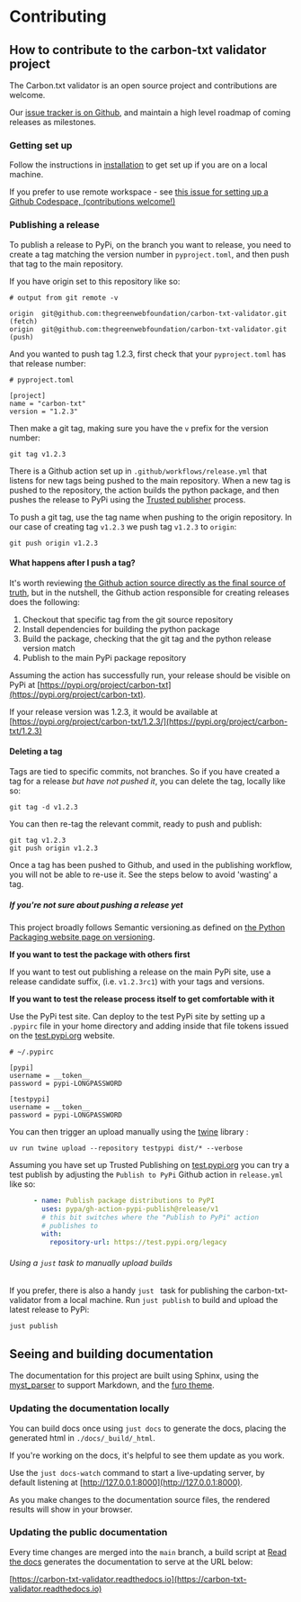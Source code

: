 # Contributing

## How to contribute to the carbon-txt validator project

The Carbon.txt validator is an open source project and contributions are welcome.

Our [issue tracker is on Github](https://github.com/thegreenwebfoundation/carbon-txt-validator/issues), and maintain a high level roadmap of coming releases as milestones.


### Getting set up

Follow the instructions in [installation](installation.md) to get set up if you are on a local machine.

If you prefer to use remote workspace - see [this issue for setting up a Github Codespace, (contributions welcome!)](https://github.com/thegreenwebfoundation/carbon-txt-validator/issues/29)


### Publishing a release

To publish a release to PyPi, on the branch you want to release, you need to create a tag matching the version number in `pyproject.toml`, and then push that tag to the main repository.

If you have origin set to this repository like so:

```
# output from git remote -v

origin  git@github.com:thegreenwebfoundation/carbon-txt-validator.git (fetch)
origin  git@github.com:thegreenwebfoundation/carbon-txt-validator.git (push)
```

And you wanted to push tag 1.2.3, first check that your `pyproject.toml` has that release number:

```
# pyproject.toml

[project]
name = "carbon-txt"
version = "1.2.3"
```

Then make a git tag, making sure you have the `v` prefix for the version number:

```
git tag v1.2.3
```

There is a Github action set up in `.github/workflows/release.yml` that listens for new tags being pushed to the main repository. When a new tag is pushed to the repository, the action builds the python package, and then pushes the release to PyPi using the [Trusted publisher](https://docs.pypi.org/trusted-publishers/) process.

To push a git tag, use the tag name when pushing to the origin repository. In our case of creating  tag `v1.2.3` we push tag `v1.2.3` to `origin`:

```
git push origin v1.2.3
```

#### What happens after I push a tag?

It's worth reviewing [the Github action source directly as the final source of truth](https://github.com/thegreenwebfoundation/carbon-txt-validator/blob/main/.github/workflows/release.yml), but in the nutshell, the Github action responsible for creating releases does the following:

1. Checkout that specific tag from the git source repository
2. Install dependencies for building the python package
3. Build the package, checking that the git tag and the python release version match
4. Publish to the main PyPi package repository

Assuming the action has successfully run, your release should be visible on PyPi at [https://pypi.org/project/carbon-txt](https://pypi.org/project/carbon-txt).

If your release version was 1.2.3, it would be available at [https://pypi.org/project/carbon-txt/1.2.3/](https://pypi.org/project/carbon-txt/1.2.3)


#### Deleting a tag

Tags are tied to specific commits, not branches. So if you have created a tag for a release _but have not pushed it_, you can delete the tag, locally like so:

```
git tag -d v1.2.3
```

You can then re-tag the relevant commit, ready to push and publish:

```
git tag v1.2.3
git push origin v1.2.3
```

Once a tag has been pushed to Github, and used in the publishing workflow, you will not be able to re-use it. See the steps below to avoid 'wasting' a tag.

##### If you're not sure about pushing a release yet

This project broadly follows Semantic versioning.as defined on [the Python Packaging website page on versioning](https://packaging.python.org/en/latest/discussions/versioning/).

**If you want to test the package with others first**

If you want to test out publishing a release on the main PyPi site, use a release candidate suffix, (i.e. `v1.2.3rc1`) with your tags and versions.


**If you want to test the release process itself to get comfortable with it**

Use the PyPi test site. Can deploy to the test PyPi site by setting up a `.pypirc` file in your home directory and adding inside that file tokens issued on the [test.pypi.org](https://test.pypi.org) website.

```
# ~/.pypirc

[pypi]
username = __token__
password = pypi-LONGPASSWORD

[testpypi]
username = __token__
password = pypi-LONGPASSWORD
```

You can then trigger an upload manually using the [twine](https://pypi.org/project/twine/) library :

```
uv run twine upload --repository testpypi dist/* --verbose
```

Assuming you have set up Trusted Publishing on [test.pypi.org](https://test.pypi.org) you can try a test publish by adjusting the `Publish to PyPi` Github action in `release.yml` like so:

```yaml
      - name: Publish package distributions to PyPI
        uses: pypa/gh-action-pypi-publish@release/v1
        # this bit switches where the "Publish to PyPi" action
        # publishes to
        with:
          repository-url: https://test.pypi.org/legacy
```

###### Using a `just` task to manually upload builds

If you prefer, there is also a handy `just ` task for publishing the carbon-txt-validator from a local machine. Run `just publish` to build and upload the latest release to PyPi:

```
just publish
```



## Seeing and building documentation

The documentation for this project are built using Sphinx, using the [myst_parser](https://myst-parser.readthedocs.io/en/latest/intro.html) to support Markdown, and the [furo theme](https://github.com/pradyunsg/furo).

### Updating the documentation locally

You can build docs once using `just docs` to generate the docs, placing the generated html in `./docs/_build/_html`.

If you're working on the docs, it's helpful to see them update as you work.

Use the `just docs-watch` command to start a live-updating server, by default listening at [http://127.0.0.1:8000](http://127.0.0.1:8000).

As you make changes to the documentation source files, the rendered results will show in your browser.

### Updating the public documentation

Every time changes are merged into the `main` branch, a build script at [Read the docs](https://about.readthedocs.com/?ref=readthedocs.org) generates the documentation to serve at the URL below:

[https://carbon-txt-validator.readthedocs.io](https://carbon-txt-validator.readthedocs.io)
